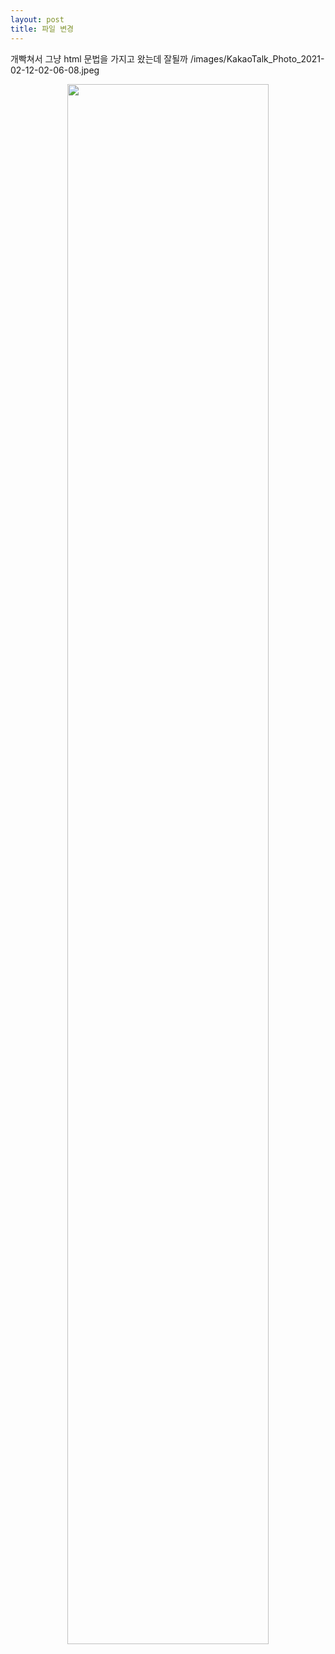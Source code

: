 ```yaml
---
layout: post
title: 파일 변경
---
```

개빡쳐서 그냥 html 문법을 가지고 왔는데 잘될까
/images/KakaoTalk_Photo_2021-02-12-02-06-08.jpeg

<center><img src="/images/KakaoTalk_Photo_2021-02-12-02-06-08.jpeg" width="80%" height="80%"></center>
